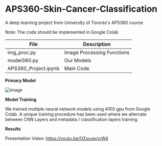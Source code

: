 # APS360-Skin-Cancer-Classification
A deep learning project from University of Toronto's APS360 course 

Note: The code should be implemented in Google Colab

| File  | Description |
| ------------- | ------------- |
| img_proc.py  | Image Processing Functions  |
| model360.py  | Our Models  |
| APS360_Project.ipynb  | Main Code  |

**Primary Model**

![image](https://github.com/user-attachments/assets/47c946bb-479b-4582-82fc-8ad54682fbf1)

**Model Training**

We trained multiple neural network models using A100 gpu from Google Colab. A unique training procedure has been used where we alternate between CNN Layers and metadata / classification layers training.

**Results**



Presentation Video: https://youtu.be/OZsxupcjyW4
